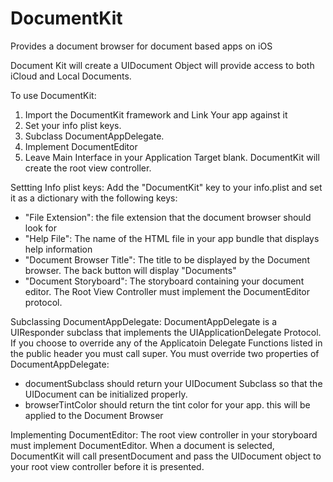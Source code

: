 # DocumentKit
Provides a document browser for document based apps on iOS

Document Kit will create a UIDocument Object will provide access to both iCloud and Local Documents.

To use DocumentKit:
1. Import the DocumentKit framework and Link Your app against it
2. Set your info plist keys.
3. Subclass DocumentAppDelegate.
4. Implement DocumentEditor
5. Leave Main Interface in your Application Target blank. DocumentKit will create the root view controller.


Settting Info plist keys:
Add the "DocumentKit" key to your info.plist and set it as a dictionary with the following keys:
- "File Extension": the file extension that the document browser should look for
- "Help File": The name of the HTML file in your app bundle that displays help information
- "Document Browser Title": The title to be displayed by the Document browser. The back button will display "Documents"
- "Document Storyboard": The storyboard containing your document editor. The Root View Controller must implement the DocumentEditor protocol.



Subclassing DocumentAppDelegate:
DocumentAppDelegate is a UIResponder subclass that implements the UIApplicationDelegate Protocol. If you choose to override any of the Applicatoin Delegate Functions listed in the public header you must call super.
You must override two properties of DocumentAppDelegate:
- documentSubclass should return your UIDocument Subclass so that the UIDocument can be initialized properly.
- browserTintColor should return the tint color for your app. this will be applied to the Document Browser

Implementing DocumentEditor:
The root view controller in your storyboard must implement DocumentEditor.
When a document is selected, DocumentKit will call presentDocument and pass the UIDocument object to your root view controller before it is presented.
